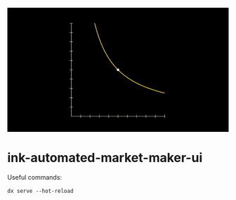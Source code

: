 ![amm](./resources/AutomatedMarketMaker.gif)

# ink-automated-market-maker-ui

Useful commands:

```
dx serve --hot-reload
```
